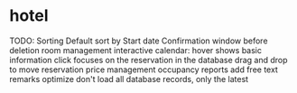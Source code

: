 # hotel
 
TODO:
	Sorting
		Default sort by Start date
	Confirmation window before deletion
	room management
	interactive calendar:
		hover shows basic information
		click focuses on the reservation in the database
		drag and drop to move reservation
	price management
	occupancy reports
	add free text remarks
	optimize
		don't load all database records, only the latest
